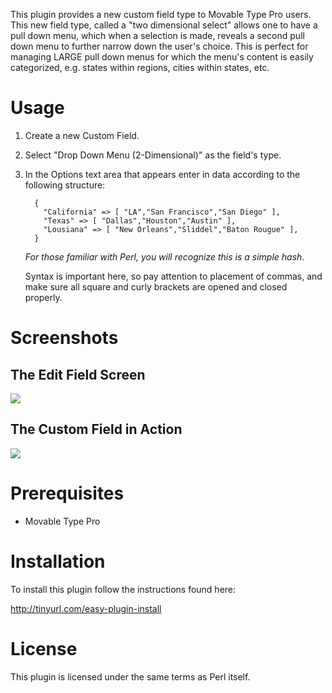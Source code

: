 This plugin provides a new custom field type to Movable Type Pro users.
This new field type, called a "two dimensional select" allows one to
have a pull down menu, which when a selection is made, reveals a second
pull down menu to further narrow down the user's choice. This is perfect
for managing LARGE pull down menus for which the menu's content is
easily categorized, e.g. states within regions, cities within states,
etc. 

# Usage

1. Create a new Custom Field. 

2. Select "Drop Down Menu (2-Dimensional)" as the field's type.

3. In the Options text area that appears enter in data according to the
   following structure:

         { 
           "California" => [ "LA","San Francisco","San Diego" ],
           "Texas" => [ "Dallas","Houston","Austin" ],
           "Lousiana" => [ "New Orleans","Sliddel","Baton Rougue" ],
         }

   *For those familiar with Perl, you will recognize this is a simple hash*.

   Syntax is important here, so pay attention to placement of commas, and
   make sure all square and curly brackets are opened and closed properly.

# Screenshots

## The Edit Field Screen

<img src="http://img.skitch.com/20100129-ep4ssj6ayhkyfyw67w3nqq76ja.jpg" />

## The Custom Field in Action

<img src="http://img.skitch.com/20100129-tb56iibxaj7q1j7je9eqfnwa8r.jpg" />

# Prerequisites

* Movable Type Pro

# Installation

To install this plugin follow the instructions found here:

http://tinyurl.com/easy-plugin-install

# License

This plugin is licensed under the same terms as Perl itself.